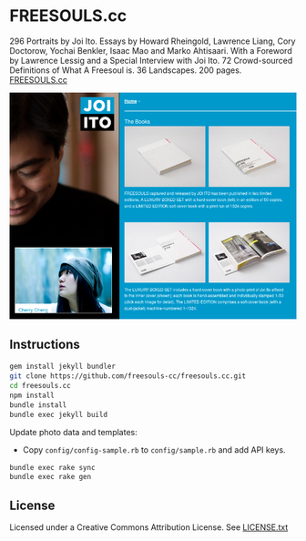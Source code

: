 # FREESOULS.cc

296 Portraits by Joi Ito. Essays by Howard Rheingold, Lawrence Liang,
Cory Doctorow, Yochai Benkler, Isaac Mao and Marko Ahtisaari. With a
Foreword by Lawrence Lessig and a Special Interview with Joi Ito. 72
Crowd-sourced Definitions of What A Freesoul is. 36 Landscapes. 200
pages.
[FREESOULS.cc](http://freesouls.cc)

![Screenshot](img/SCREENSHOT.png)

## Instructions

```sh
gem install jekyll bundler
git clone https://github.com/freesouls-cc/freesouls.cc.git
cd freesouls.cc
npm install
bundle install
bundle exec jekyll build
```

Update photo data and templates:

* Copy `config/config-sample.rb` to `config/sample.rb` and add API
  keys.

```sh
bundle exec rake sync
bundle exec rake gen
```

## License

Licensed under a Creative Commons Attribution License.
See [LICENSE.txt](LICENSE.txt)

